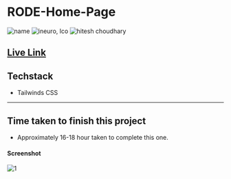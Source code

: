 # RODE-Home-Page

![name](https://img.shields.io/badge/Omkar--Gujja-OG)
![ineuro, lco](https://img.shields.io/badge/iNeuron-LCO-green)
![hitesh choudhary](https://img.shields.io/badge/Hitesh--Choudhary-Full--stack--JS--bootcamp-red)

## [Live Link](https://shopify-og.netlify.app/)

## Techstack
  - Tailwinds CSS

---

## Time taken to finish this project

- Approximately 16-18 hour taken to complete this one.

#### Screenshot
![1](https://user-images.githubusercontent.com/67428719/233115070-5da6a837-7c34-493a-a169-e8471b6c36d4.png)



